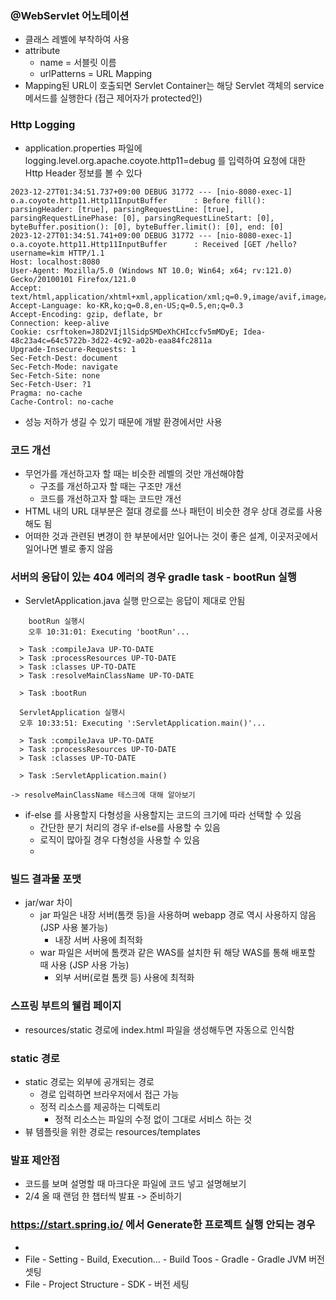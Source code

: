 ### @WebServlet 어노테이션
- 클래스 레벨에 부착하여 사용
- attribute
  - name = 서블릿 이름
  - urlPatterns = URL Mapping
- Mapping된 URL이 호출되면 Servlet Container는 해당 Servlet 객체의 service 메서드를 실행한다 (접근 제어자가 protected인)

### Http Logging
- application.properties 파일에 logging.level.org.apache.coyote.http11=debug 를 입력하여 요청에 대한 Http Header 정보를 볼 수 있다

```
2023-12-27T01:34:51.737+09:00 DEBUG 31772 --- [nio-8080-exec-1] o.a.coyote.http11.Http11InputBuffer      : Before fill(): parsingHeader: [true], parsingRequestLine: [true], parsingRequestLinePhase: [0], parsingRequestLineStart: [0], byteBuffer.position(): [0], byteBuffer.limit(): [0], end: [0]
2023-12-27T01:34:51.741+09:00 DEBUG 31772 --- [nio-8080-exec-1] o.a.coyote.http11.Http11InputBuffer      : Received [GET /hello?username=kim HTTP/1.1
Host: localhost:8080
User-Agent: Mozilla/5.0 (Windows NT 10.0; Win64; x64; rv:121.0) Gecko/20100101 Firefox/121.0
Accept: text/html,application/xhtml+xml,application/xml;q=0.9,image/avif,image/webp,*/*;q=0.8
Accept-Language: ko-KR,ko;q=0.8,en-US;q=0.5,en;q=0.3
Accept-Encoding: gzip, deflate, br
Connection: keep-alive
Cookie: csrftoken=J8D2VIj1lSidpSMDeXhCHIccfv5mMDyE; Idea-48c23a4c=64c5722b-3d22-4c92-a02b-eaa84fc2811a
Upgrade-Insecure-Requests: 1
Sec-Fetch-Dest: document
Sec-Fetch-Mode: navigate
Sec-Fetch-Site: none
Sec-Fetch-User: ?1
Pragma: no-cache
Cache-Control: no-cache
```
- 성능 저하가 생길 수 있기 때문에 개발 환경에서만 사용

### 코드 개선
- 무언가를 개선하고자 할 때는 비슷한 레벨의 것만 개선해야함
  - 구조를 개선하고자 할 때는 구조만 개선
  - 코드를 개선하고자 할 때는 코드만 개선
- HTML 내의 URL 대부분은 절대 경로를 쓰나 패턴이 비슷한 경우 상대 경로를 사용해도 됨
- 어떠한 것과 관련된 변경이 한 부분에서만 일어나는 것이 좋은 설계, 이곳저곳에서 일어나면 별로 좋지 않음

### 서버의 응답이 있는 404 에러의 경우 gradle task - bootRun 실행
- ServletApplication.java 실행 만으로는 응답이 제대로 안됨
 
```
    bootRun 실행시
    오후 10:31:01: Executing 'bootRun'...

  > Task :compileJava UP-TO-DATE
  > Task :processResources UP-TO-DATE
  > Task :classes UP-TO-DATE
  > Task :resolveMainClassName UP-TO-DATE

  > Task :bootRun

  ServletApplication 실행시
  오후 10:33:51: Executing ':ServletApplication.main()'...

  > Task :compileJava UP-TO-DATE
  > Task :processResources UP-TO-DATE
  > Task :classes UP-TO-DATE

  > Task :ServletApplication.main()

-> resolveMainClassName 테스크에 대해 알아보기
```
- if-else 를 사용할지 다형성을 사용할지는 코드의 크기에 따라 선택할 수 있음
  - 간단한 분기 처리의 경우 if-else를 사용할 수 있음
  - 로직이 많아질 경우 다형성을 사용할 수 있음
  - 
### 빌드 결과물 포맷
- jar/war 차이
  - jar 파일은 내장 서버(톰캣 등)을 사용하며 webapp 경로 역시 사용하지 않음 (JSP 사용 불가능)
    - 내장 서버 사용에 최적화
  - war 파일은 서버에 톰캣과 같은 WAS를 설치한 뒤 해당 WAS를 통해 배포할 때 사용 (JSP 사용 가능)
    - 외부 서버(로컬 톰캣 등) 사용에 최적화
### 스프링 부트의 웰컴 페이지
- resources/static 경로에 index.html 파일을 생성해두면 자동으로 인식함

### static 경로
- static 경로는 외부에 공개되는 경로
  - 경로 입력하면 브라우저에서 접근 가능
  - 정적 리소스를 제공하는 디렉토리
    - 정적 리소스는 파일의 수정 없이 그대로 서비스 하는 것
- 뷰 템플릿을 위한 경로는 resources/templates

### 발표 제안점
- 코드를 보며 설명할 때 마크다운 파일에 코드 넣고 설명해보기
- 2/4 올 때 랜덤 한 챕터씩 발표 -> 준비하기
  
### https://start.spring.io/ 에서 Generate한 프로젝트 실행 안되는 경우
- 
- File - Setting - Build, Execution... - Build Toos - Gradle - Gradle JVM 버전 셋팅
- File - Project Structure - SDK - 버전 세팅